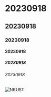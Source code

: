# 20230918
## 20230918
### 20230918
#### 20230918
##### 20230918
###### 20230918

![NKUST](nkust.png"nkust.png")
